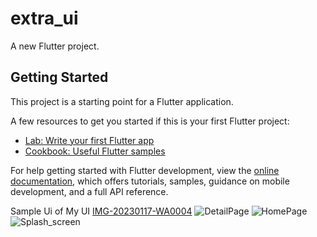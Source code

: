 
# extra_ui

A new Flutter project.

## Getting Started

This project is a starting point for a Flutter application.

A few resources to get you started if this is your first Flutter project:

- [Lab: Write your first Flutter app](https://docs.flutter.dev/get-started/codelab)
- [Cookbook: Useful Flutter samples](https://docs.flutter.dev/cookbook)

For help getting started with Flutter development, view the
[online documentation](https://docs.flutter.dev/), which offers tutorials,
samples, guidance on mobile development, and a full API reference.

Sample Ui of My UI
[IMG-20230117-WA0004](https://user-images.githubusercontent.com/94977031/216096438-fa846238-a03a-46bb-b385-6d240a099286.jpg)
![DetailPage](https://user-images.githubusercontent.com/94977031/216098893-54812c0c-c3e3-4d7e-b38c-08901a2b712a.jpg)
![HomePage](https://user-images.githubusercontent.com/94977031/216098904-7c69702d-b94b-4f8b-9b1f-dc091d55184b.jpg)
![Splash_screen](https://user-images.githubusercontent.com/94977031/216098907-2ffaa4a9-7da2-416a-b945-5ff0221b0d2b.jpg)
